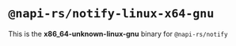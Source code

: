 # `@napi-rs/notify-linux-x64-gnu`

This is the **x86_64-unknown-linux-gnu** binary for `@napi-rs/notify`

